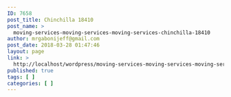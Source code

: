 ```yaml
---
ID: 7658
post_title: Chinchilla 18410
post_name: >
  moving-services-moving-services-moving-services-chinchilla-18410
author: mrgabonijeff@gmail.com
post_date: 2018-03-28 01:47:46
layout: page
link: >
  http://localhost/wordpress/moving-services-moving-services-moving-services-chinchilla-18410/
published: true
tags: [ ]
categories: [ ]
---
```

